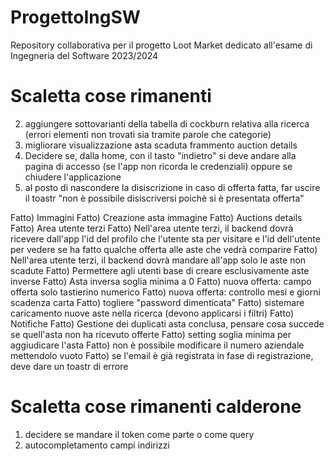 # ProgettoIngSW
Repository collaborativa per il progetto Loot Market dedicato all'esame di Ingegneria del Software 2023/2024

# Scaletta cose rimanenti
2. aggiungere sottovarianti della tabella di cockburn relativa alla ricerca (errori elementi non trovati sia tramite parole che categorie)
7. migliorare visualizzazione asta scaduta frammento auction details
15. Decidere se, dalla home, con il tasto "indietro" si deve andare alla pagina di accesso (se l'app non ricorda le credenziali) oppure se chiudere l'applicazione
16. al posto di nascondere la disiscrizione in caso di offerta fatta, far uscire il toastr "non è possibile disiscriversi poichè si è presentata offerta"

Fatto) Immagini
Fatto) Creazione asta immagine
Fatto) Auctions details
Fatto) Area utente terzi
Fatto) Nell'area utente terzi, il backend dovrà ricevere dall'app l'id del profilo che l'utente sta per visitare e l'id dell'utente per vedere se ha fatto qualche offerta alle aste che vedrà comparire
Fatto) Nell'area utente terzi, il backend dovrà mandare all'app solo le aste non scadute
Fatto) Permettere agli utenti base di creare esclusivamente aste inverse
Fatto) Asta inversa soglia minima a 0
Fatto) nuova offerta: campo offerta solo tastierino numerico
Fatto) nuova offerta: controllo mesi e giorni scadenza carta
Fatto) togliere "password dimenticata"
Fatto) sistemare caricamento nuove aste nella ricerca (devono applicarsi i filtri)
Fatto) Notifiche
Fatto) Gestione dei duplicati asta conclusa, pensare cosa succede se quell'asta non ha ricevuto offerte
Fatto) setting soglia minima per aggiudicare l'asta
Fatto) non è possibile modificare il numero aziendale mettendolo vuoto
Fatto) se l'email è già registrata in fase di registrazione, deve dare un toastr di errore

# Scaletta cose rimanenti calderone
1. decidere se mandare il token come parte o come query
2. autocompletamento campi indirizzi


